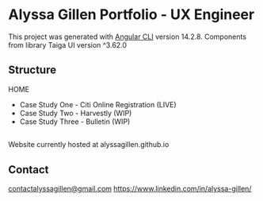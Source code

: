 # Alyssa Gillen Portfolio - UX Engineer

This project was generated with [Angular CLI](https://github.com/angular/angular-cli) version 14.2.8.
Components from library Taiga UI version ^3.62.0


## Structure

HOME
- Case Study One - Citi Online Registration (LIVE)
- Case Study Two - Harvestly (WIP)
- Case Study Three - Bulletin (WIP)

##

Website currently hosted at alyssagillen.github.io

## Contact 

contactalyssagillen@gmail.com
https://www.linkedin.com/in/alyssa-gillen/




